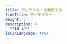 ```yaml
---
title: ディテクターを利用する
linkTitle: ディテクター
weight: 5
description: >
  **10 分**
isCJKLanguage: true
---
```

